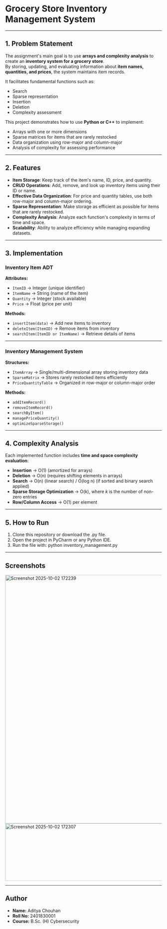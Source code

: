 # Grocery Store Inventory Management System  

---

## 1. Problem Statement  
The assignment's main goal is to use **arrays and complexity analysis** to create an **inventory system for a grocery store**.  
By storing, updating, and evaluating information about **item names, quantities, and prices**, the system maintains item records.  

It facilitates fundamental functions such as:  
- Search  
- Sparse representation  
- Insertion  
- Deletion  
- Complexity assessment  

This project demonstrates how to use **Python or C++** to implement:  
- Arrays with one or more dimensions  
- Sparse matrices for items that are rarely restocked  
- Data organization using row-major and column-major  
- Analysis of complexity for assessing performance  

---

## 2. Features  
- **Item Storage**: Keep track of the item's name, ID, price, and quantity.  
- **CRUD Operations**: Add, remove, and look up inventory items using their ID or name.  
- **Effective Data Organization**: For price and quantity tables, use both row-major and column-major ordering.  
- **Sparse Representation**: Make storage as efficient as possible for items that are rarely restocked.  
- **Complexity Analysis**: Analyze each function's complexity in terms of time and space.  
- **Scalability**: Ability to analyze efficiency while managing expanding datasets.  

---

## 3. Implementation  

### Inventory Item ADT  
**Attributes:**  
- `ItemID` → Integer (unique identifier)  
- `ItemName` → String (name of the item)  
- `Quantity` → Integer (stock available)  
- `Price` → Float (price per unit)  

**Methods:**  
- `insertItem(data)` → Add new items to inventory  
- `deleteItem(ItemID)` → Remove items from inventory  
- `searchItem(ItemID or ItemName)` → Retrieve details of items  

---

### Inventory Management System  
**Structures:**  
- `ItemArray` → Single/multi-dimensional array storing inventory data  
- `SparseMatrix` → Stores rarely restocked items efficiently  
- `PriceQuantityTable` → Organized in row-major or column-major order  

**Methods:**  
- `addItemRecord()`  
- `removeItemRecord()`  
- `searchByItem()`  
- `managePriceQuantity()`  
- `optimizeSparseStorage()`  

---

## 4. Complexity Analysis  
Each implemented function includes **time and space complexity evaluation**:  

- **Insertion** → O(1) (amortized for arrays)  
- **Deletion** → O(n) (requires shifting elements in arrays)  
- **Search** → O(n) (linear search) / O(log n) (if sorted and binary search applied)  
- **Sparse Storage Optimization** → O(k), where *k* is the number of non-zero entries  
- **Row/Column Access** → O(1) per element  

---

## 5. How to Run
1. Clone this repository or download the .py file.
2. Open the project in PyCharm or any Python IDE.
3. Run the file with: python inventory_management.py

---

## Screenshots
<img width="1337" height="797" alt="Screenshot 2025-10-02 172239" src="https://github.com/user-attachments/assets/2e06ffb8-ac17-432d-8e8d-019c79c9579b" />

<img width="1322" height="184" alt="Screenshot 2025-10-02 172307" src="https://github.com/user-attachments/assets/e5eaf412-e185-44f9-9525-42a9dce3cd47" />

---

## **Author**  
- **Name:** Aditya Chouhan  
- **Roll No:** 2401830001  
- **Course:** B.Sc. (H) Cybersecurity  



